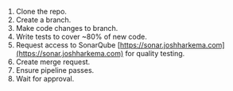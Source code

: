 1. Clone the repo.
2. Create a branch.
3. Make code changes to branch.
4. Write tests to cover ~80% of new code.
5. Request access to SonarQube 
[https://sonar.joshharkema.com](https://sonar.joshharkema.com) for quality 
testing.
6. Create merge request.
7. Ensure pipeline passes.
8. Wait for approval.